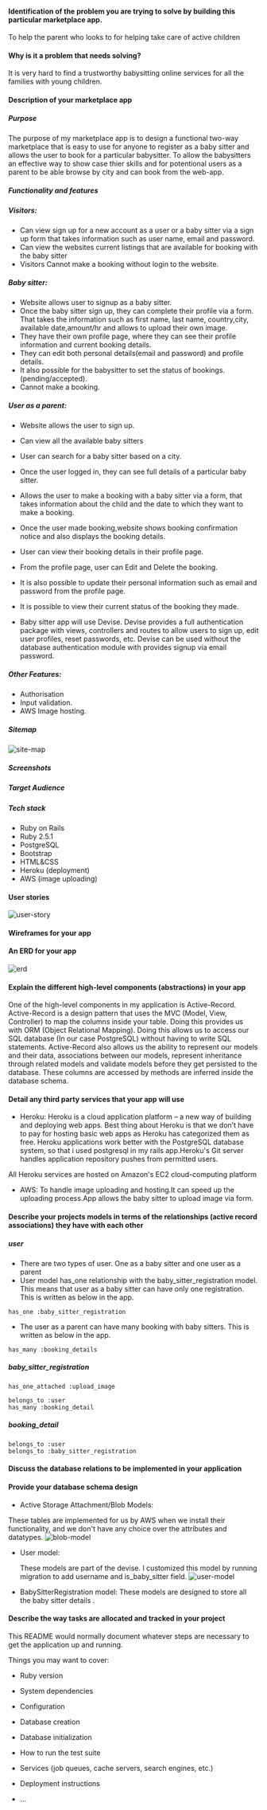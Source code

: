 

#### Identification of the problem you are trying to solve by building this particular marketplace app.

 To help the parent who looks to for helping take care of active children

#### Why is it a problem that needs solving?

It is very hard to find a trustworthy babysitting online services for all the families with young children. 

#### Description of your marketplace app 
##### Purpose
The purpose of my marketplace app is to design a functional two-way marketplace that is easy to use for anyone to register as a baby sitter and allows the user to book for a particular babysitter. To allow the babysitters an effective way to show case thier skills and for potentional users as a parent to be able browse by city and can book from the web-app.
##### Functionality and features

##### Visitors:

* Can view sign up for a new account as a user or a baby sitter via a sign up form that takes information such as user name, email and password.
* Can view the websites current listings that are available for booking with the baby sitter 
* Visitors Cannot make a booking without login to the website.
  
##### Baby sitter:

* Website allows user to signup as a baby sitter.
* Once the baby sitter sign up, they can complete their profile via a form. That takes the information such as first name, last name, country,city, available date,amount/hr and allows to upload their own image.
* They have their own profile page, where they can see their profile information and current booking details. 
* They can edit both personal details(email and password) and profile details.
* It also possible for the babysitter to set the status of bookings.(pending/accepted).
* Cannot make a booking.

##### User as a parent:

* Website allows the user to sign up.
* Can view all the available baby sitters
* User can search for a baby sitter based on a city.
* Once the user logged in, they can see full details of a particular baby sitter.
* Allows the user to make a booking with a baby sitter via a form, that takes information about the child and the date to which they want to make a booking.
* Once the user made booking,website shows booking confirmation notice and also displays the booking details.
* User can view their booking details in their profile page.
* From the profile page, user can Edit and Delete the booking.
* It is also possible to update their personal information such as email and password from the profile page.
* It is possible to view their current status of the booking they made.
  
* Baby sitter app will use Devise. Devise provides a full authentication package with views, controllers and routes to allow users to sign up, edit user profiles, reset passwords, etc. Devise can be used without the database authentication module with provides signup via email password.
##### Other Features:
* Authorisation
* Input validation.
* AWS Image hosting.

##### Sitemap
![site-map](/docs/site-map.png)
##### Screenshots
##### Target Audience
##### Tech stack 
* Ruby on Rails
* Ruby 2.5.1
* PostgreSQL
* Bootstrap
* HTML&CSS
* Heroku (deployment)
* AWS (image uploading)
#### User stories 
![user-story](/docs/user_stories.png)
#### Wireframes for your app

#### An ERD for your app
![erd](/docs/erd.png)

#### Explain the different high-level components (abstractions) in your app
One of the high-level components in my application is Active-Record. Active-Record is a design pattern that uses the MVC (Model, View, Controller) to map the columns inside your table. Doing this provides us with ORM (Object Relational Mapping). Doing this allows us to access our SQL database (In our case PostgreSQL) without having to write SQL statements. Active-Record also allows us the ability to represent our models and their data, associations between our models, represent inheritance through related models and validate models before they get persisted to the database. These columns are accessed by methods are inferred inside the database schema.

#### Detail any third party services that your app will use

* Heroku: Heroku is a cloud application platform – a new way of building and deploying web apps. Best thing about Heroku is that we don’t have to pay for hosting basic web apps as Heroku has categorized them as free. Heroku applications work better with the PostgreSQL database system, so that i used postgresql in my rails app.Heroku's Git server handles application repository pushes from permitted users. 
  
All Heroku services are hosted on Amazon's EC2 cloud-computing platform

* AWS: To handle image uploading and hosting.It can speed up the uploading process.App allows the baby sitter to upload image via form.
  

#### Describe your projects models in terms of the relationships (active record associations) they have with each other

##### user
* There are two types of user. One as a baby sitter and one user as a parent
* User model has_one relationship with the baby_sitter_registration model. This means that user as a baby sitter can have only one registration. This is written as below in the app.
  
```
has_one :baby_sitter_registration
```
* The user as a parent can have many booking with baby sitters. This is written as below in the app. 

```
has_many :booking_details
```

##### baby_sitter_registration
```
has_one_attached :upload_image

belongs_to :user
has_many :booking_detail
```


##### booking_detail
```
belongs_to :user
belongs_to :baby_sitter_registration
```

#### Discuss the database relations to be implemented in your application


#### Provide your database schema design

* Active Storage Attachment/Blob Models:

These tables are implemented for us by AWS when we install their functionality, and we don't have any choice over the attributes and datatypes.
![blob-model](/docs/schema1.png)

* User model:
  
  These models are part of the devise. I customized this model by running migration to add username and is_baby_sitter field.
  ![user-model](/docs/schema3.png)

* BabySitterRegistration model:
  These models are designed to store all the baby sitter details .

#### Describe the way tasks are allocated and tracked in your project















This README would normally document whatever steps are necessary to get the
application up and running.

Things you may want to cover:

* Ruby version

* System dependencies

* Configuration

* Database creation

* Database initialization

* How to run the test suite

* Services (job queues, cache servers, search engines, etc.)

* Deployment instructions

* ...
